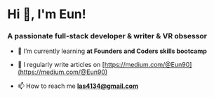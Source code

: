 <h1>Hi 👋, I'm Eun! </h1> 
<h3>A passionate full-stack developer & writer & VR obsessor</h3>

- 🌱 I’m currently learning **at Founders and Coders skills bootcamp**

- 📝 I regularly write articles on [https://medium.com/@Eun90](https://medium.com/@Eun90)

- 📫 How to reach me **las4134@gmail.com**




